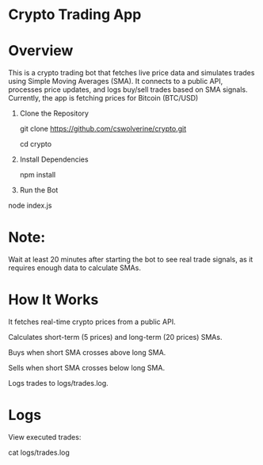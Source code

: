 # Crypto Trading App

# Overview

This is a crypto trading bot that fetches live price data and simulates trades using Simple Moving Averages (SMA). It connects to a public API, processes price updates, and logs buy/sell trades based on SMA signals.
Currently, the app is fetching prices for Bitcoin (BTC/USD)

1. Clone the Repository

   git clone https://github.com/cswolverine/crypto.git

   cd crypto

2. Install Dependencies

   npm install

3. Run the Bot

  node index.js

# Note:

  Wait at least 20 minutes after starting the bot to see real trade signals, as it requires enough data to calculate SMAs.

# How It Works

  It fetches real-time crypto prices from a public API.

  Calculates short-term (5 prices) and long-term (20 prices) SMAs.

  Buys when short SMA crosses above long SMA.

  Sells when short SMA crosses below long SMA.

Logs trades to logs/trades.log.

# Logs

View executed trades:

cat logs/trades.log
